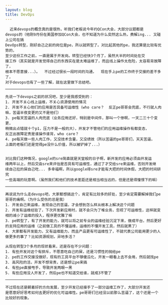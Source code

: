 ```yaml
---
layout: blog
title: DevOps
---
```


      近来devops的概念真的是很热，听我们老板说今年约QCon大会，大部分议题都是
    devops的（他刚9月份在美国参加QCon大会，也不知道为什么突然这么热，费解ing... 又碰上公司在搞
    DevOps转型，刚好自己之前的岗位是pe，所以就转型了。对比起其他的pe，我还算是比较有优势的，  
    至少这份工作之前，一直是属于开发岗。转型已经快3个月了，虽然大半的时间处在交
    接工作（其实就是开发觉得自己的东西实在是太难运维了，而且线上操作太危险，太容易背故障了，  
    根本不愿意接...）。  不过经过很长一段时间的沟通，  现在手上pe的工作终于交接的差不多了，  
    对于devops也有了一些了解，就在这里做下总结吧。
    
* * * *

    先说一下devops之前的状况吧，至少是我感受到的：
	1. 开发不关心线上运维，不关心资源使用的情况
	2. 开发不关心他们的应用是否具备可运维性（who care？  反正pe哥哥会兜底，不行就人肉嘛，苦逼半夜变更的又不是他们）
	3. pe每天苦逼的人肉兜底（业务应用还好，特别是中间件，那叫一个惨啊，一天二三十个变更，
	稍微出点错就十个p1，压力不是一般的大），开发才不管他们的应用运维操作有都变态，
	反正出故障定责是谁操作谁背，who care？
	4. pe每天做一些人肉工作，又没技术含量，又没绩效（所以苦逼的pe哥哥们，天天苦逼，
	上面的老板们还是觉得pe没什么价值，所以被铲掉了...）


	对比我们这种情况，google的sre简直就是天堂般的日子啊，新开发的应用必须由开发运
	维两年以上，然后交由sre来评估是否具有可运维性，通过了才交给sre来运维，否则开发继
	续自己拉的屎自己吃... 多幸福啊，所以google得sre才能有大把的时间休假，大把的时间研究
	一些高端的玩意啊。（虽然我们和他们的技术差距还是相当相当远的，但是还是得憧憬下的嘛）

****

	再说说为什么走devops吧，大家都想搞这个，肯定有比较多的好处，至少肯定需要解掉我们pe哥哥的痛啊。（为什么受伤的总是我）
	1. 开发自己来运维，发现自己的苦逼，才会想到怎么样从根本上解决这个问题
	2. 开发有运维经验了，下次开发新应用时，就不会只为了堆业务，忽视了可运维性，这样就变相的减小了运维的投入，程序更优雅了嘛
	3. pe转型了，有了开发的能力，就可以将之前专业的运维经验沉淀下来，做成平台，然后更好的支持应用的运维（之前做工具的不懂运维，运维的不懂开发工具，然后就黑了）
	4. 大家都有开发能力，又有运维能力，而且产品更有可运维性了，不就代表公司能用更少的人做更多的事了？比如资源规划，异地多活？

	从现在转型3个多月的现状看来，还是存在不少问题：
	1. 有些开发对这个有排斥，不愿意吃自己的屎，还是习惯性的抛给pe
	2. pe的工作交接没做好，现有的工具平台不够傻瓜化，开发一眼看上去不会用，然后就找pe
	3. 高风险的活，开发不想背责，还是想让pe来搞
	4. 有些pe直接甩手，导致开发两眼一黑
	5. 有些应用没人开发了，然后pe也不知道交给谁，就成3不管了

****

    不过现在还是朝着好的方向发展，至少开发已经接手了一部分运维工作了，大部分开发还
    是愿意好好思考如何去更好的优化可运维性。pe哥哥们已经没以前那么苦逼了，这个还是一个
    比较好的现象。
